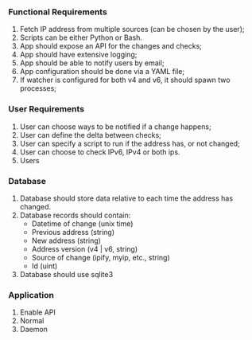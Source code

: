 ### Functional Requirements

1. Fetch IP address from multiple sources (can be chosen by the user);
2. Scripts can be either Python or Bash.
3. App should expose an API for the changes and checks;
4. App should have extensive logging;
5. App should be able to notify users by email;
6. App configuration should be done via a YAML file;
7. If watcher is configured for both v4 and v6, it should spawn two processes;

### User Requirements

1. User can choose ways to be notified if a change happens;
2. User can define the delta between checks;
3. User can specify a script to run if the address has, or not changed;
4. User can choose to check IPv6, IPv4 or both ips.
5. Users 

### Database

1. Database should store data relative to each time the address has changed.
2. Database records should contain:
   - Datetime of change (unix time)
   - Previous address (string)
   - New address (string)
   - Address version (v4 | v6, string)
   - Source of change (ipify, myip, etc., string)
   - Id (uint)
3. Database should use sqlite3


### Application

1. Enable API
2. Normal 
3. Daemon